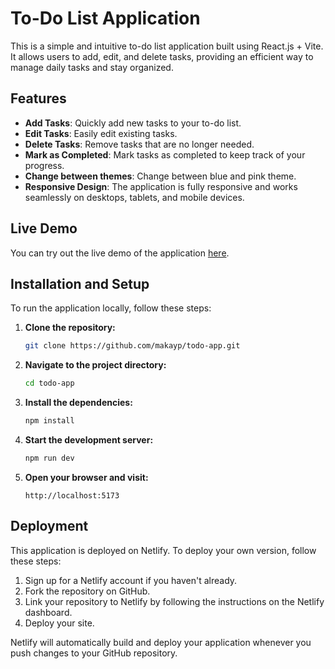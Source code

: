 # To-Do List Application

This is a simple and intuitive to-do list application built using React.js + Vite. It allows users to add, edit, and delete tasks, providing an efficient way to manage daily tasks and stay organized.

## Features

- **Add Tasks**: Quickly add new tasks to your to-do list.
- **Edit Tasks**: Easily edit existing tasks.
- **Delete Tasks**: Remove tasks that are no longer needed.
- **Mark as Completed**: Mark tasks as completed to keep track of your progress.
- **Change between themes**: Change between blue and pink theme.
- **Responsive Design**: The application is fully responsive and works seamlessly on desktops, tablets, and mobile devices.

## Live Demo

You can try out the live demo of the application [here](https://todo-list-reactjs7394.netlify.app).

## Installation and Setup

To run the application locally, follow these steps:

1. **Clone the repository:**

    ```sh
    git clone https://github.com/makayp/todo-app.git
    ```

2. **Navigate to the project directory:**

    ```sh
    cd todo-app
    ```

3. **Install the dependencies:**

    ```sh
    npm install
    ```

4. **Start the development server:**

    ```sh
    npm run dev
    ```

5. **Open your browser and visit:**

    ```
    http://localhost:5173
    ```

## Deployment

This application is deployed on Netlify. To deploy your own version, follow these steps:

1. Sign up for a Netlify account if you haven't already.
2. Fork the repository on GitHub.
3. Link your repository to Netlify by following the instructions on the Netlify dashboard.
4. Deploy your site.

Netlify will automatically build and deploy your application whenever you push changes to your GitHub repository.
